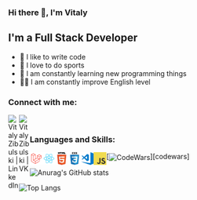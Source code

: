 ### Hi there 👋, I'm Vitaly

## I'm a Full Stack Developer
- 💪 I like to write code
- 🎉 I love to do sports
- 🥅 I am constantly learning new programming things
- 🤹🏽 I am constantly improve English level

### Connect with me:

<img align="left" alt="VitalyZibulski | LinkedIn" width="22px" src="https://cdn.jsdelivr.net/npm/simple-icons@v3/icons/linkedin.svg" />
<img align="left" alt="VitalyZibulski | VK" width="22px" src="https://cdn.jsdelivr.net/npm/simple-icons@v3/icons/vk.svg" />
<br />

### Languages and Skills:

<img align="left" alt="Laravel" width="26px" src="https://raw.githubusercontent.com/github/explore/56a826d05cf762b2b50ecbe7d492a839b04f3fbf/topics/laravel/laravel.png" />
<img align="left" alt="React" width="26px" src="https://raw.githubusercontent.com/github/explore/80688e429a7d4ef2fca1e82350fe8e3517d3494d/topics/react/react.png" />
<img align="left" alt="HTML5" width="26px" src="https://raw.githubusercontent.com/github/explore/80688e429a7d4ef2fca1e82350fe8e3517d3494d/topics/html/html.png" />
<img align="left" alt="CSS3" width="26px" src="https://raw.githubusercontent.com/github/explore/80688e429a7d4ef2fca1e82350fe8e3517d3494d/topics/css/css.png" />
<img align="left" alt="Visual Studio Code" width="26px" src="https://raw.githubusercontent.com/github/explore/80688e429a7d4ef2fca1e82350fe8e3517d3494d/topics/visual-studio-code/visual-studio-code.png" />
<img align="left" alt="JavaScript" width="26px" src="https://raw.githubusercontent.com/github/explore/80688e429a7d4ef2fca1e82350fe8e3517d3494d/topics/javascript/javascript.png" />
[<img align="center" alt="CodeWars" width="320px" src="https://www.codewars.com/users/VitalyZibulski/badges/large" />][codewars]

<br />

![Anurag's GitHub stats](https://github-readme-stats.vercel.app/api?username=VitalyZibulski&hide=contribs,prs,stars&count_private=true)

![Top Langs](https://github-readme-stats.vercel.app/api/top-langs/?username=VitalyZibulski&layout=compact)
<br />

[codewars]: https://www.codewars.com/users/VitalyZibulski

